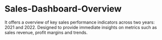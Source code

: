 # Sales-Dashboard-Overview
It offers a overview of key sales performance indicators across two years: 2021 and 2022. Designed to provide immediate insights on metrics such as sales revenue, profit margins and trends.
